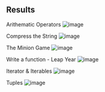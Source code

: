 ## Results

Arithematic Operators
![image](https://github.com/user-attachments/assets/ee2548fe-74c3-4e85-a1a9-cf948c05c18c)


Compress the String
![image](https://github.com/user-attachments/assets/a00aa1dd-0bb2-44b2-89ce-e887000588a3)


The Minion Game
![image](https://github.com/user-attachments/assets/234a1206-7885-4d4e-b02c-0f418c5cc29e)


Write a function - Leap Year
![image](https://github.com/user-attachments/assets/35dcd553-086e-454d-9d03-5681242094ec)


Iterator & Iterables
![image](https://github.com/user-attachments/assets/4871da6b-8865-4602-9bb8-68124ae96f42)


Tuples
![image](https://github.com/user-attachments/assets/67285d4f-dd3f-4b74-8f5a-0efb61995289)

